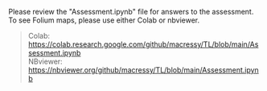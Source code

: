 Please review the "Assessment.ipynb" file for answers to the assessment. To see Folium maps, please use either Colab or nbviewer.
> Colab: https://colab.research.google.com/github/macressy/TL/blob/main/Assessment.ipynb  
> NBviewer: https://nbviewer.org/github/macressy/TL/blob/main/Assessment.ipynb
